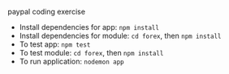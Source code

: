paypal coding exercise

- Install dependencies for app: `npm install`
- Install dependencies for module: `cd forex`, then `npm install`
- To test app: `npm test`
- To test module: `cd forex`, then `npm install`
- To run application: `nodemon app`
